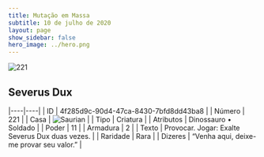 ```yaml
---
title: Mutação em Massa
subtitle: 10 de julho de 2020
layout: page
show_sidebar: false
hero_image: ../hero.png
---
```


![221](https://cdn.keyforgegame.com/media/card_front/pt/479_221_HGGJC9H289PC_pt.png)

## Severus Dux

|----|----|
| ID | 4f285d9c-90d4-47ca-8430-7bfd8dd43ba8 |
| Número | 221 |
| Casa | ![Saurian](https://archonarcana.com/images/thumb/9/9e/Saurian_P.png/22px-Saurian_P.png "Sauro") |
| Tipo | Criatura |
| Atributos | Dinossauro • Soldado |
| Poder | 11 |
| Armadura | 2 |
| Texto | Provocar. Jogar: Exalte Severus Dux duas vezes. |
| Raridade | Rara |
| Dizeres | “Venha aqui, deixe-me provar seu valor.” |
